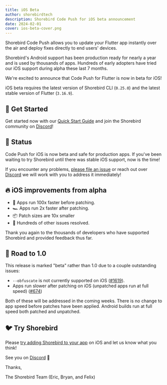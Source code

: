 ```yaml
---
title: iOS Beta
author: shorebirdtech
description: Shorebird Code Push for iOS beta announcement
date: 2024-02-01
cover: ios-beta-cover.png
---
```


Shorebird Code Push allows you to update your Flutter app instantly over the air
and deploy fixes directly to end users' devices.

Shorebird's Android support has been production ready for nearly a year and is
used by thousands of apps. Hundreds of early adopters have tried our iOS support
during alpha these last 7 months.

We're excited to announce that Code Push for Flutter is now in beta for iOS!

iOS beta requires the latest version of Shorebird CLI (`0.25.0`) and the latest
stable version of Flutter (`3.16.9`).

## 🚀 Get Started

Get started now with our
[Quick Start Guide](https://docs.shorebird.dev/guides/code_push_quickstart) and
join the Shorebird community on [Discord](https://discord.gg/shorebird)!

## 🚦 Status

Code Push for iOS is now beta and safe for production apps. If you've been
waiting to try Shorebird until there was stable iOS support, now is the time!

If you encounter any problems,
[please file an issue](https://github.com/shorebirdtech/shorebird/issues/new/choose)
or reach out over [Discord](https://discord.gg/shorebird) we will work with you
to address it immediately!

## 🔥 iOS improvements from alpha

- 🚀 Apps run 100x faster before patching.
- 🏎️ Apps run 2x faster after patching.
- 📦 Patch sizes are 10x smaller
- 🔨 Hundreds of other issues resolved.

Thank you again to the thousands of developers who have supported Shorebird and
provided feedback thus far.

## 🚏 Road to 1.0

This release is marked "beta" rather than 1.0 due to a couple outstanding
issues:

- `--obfuscate` is not currently supported on iOS
  ([#1619](https://github.com/shorebirdtech/shorebird/issues/1619)).
- Apps run slower after patching on iOS (unpatched apps run at full speed)
  ([#674](https://github.com/shorebirdtech/shorebird/issues/674))

Both of these will be addressed in the coming weeks. There is no change to app
speed before patches have been applied. Android builds run at full speed both
patched and unpatched.

## 🐦 Try Shorebird

Please
[try adding Shorebird to your app](https://docs.shorebird.dev/guides/code_push_quickstart)
on iOS and let us know what you think!

See you on [Discord](https://discord.gg/shorebird) 👋

Thanks,

The Shorebird Team (Eric, Bryan, and Felix)

